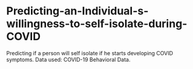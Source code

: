 # Predicting-an-Individual-s-willingness-to-self-isolate-during-COVID

Predicting if a person will self isolate if he starts developing COVID symptoms. Data used: COVID-19 Behavioral Data.
